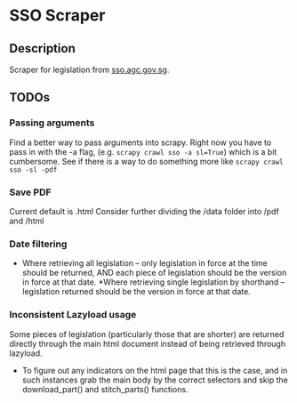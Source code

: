 # SSO Scraper
## Description
Scraper for legislation from [sso.agc.gov.sg](sso.agc.gov.sg).

## TODOs
### Passing arguments
Find a better way to pass arguments into scrapy. 
Right now you have to pass in with the -a flag, (e.g. `scrapy crawl sso -a sl=True`) which is a bit cumbersome. 
See if there is a way to do something more like `scrapy crawl sso -sl -pdf`

### Save PDF 
Current default is .html
Consider further dividing the /data folder into /pdf and /html 

### Date filtering 
* Where retrieving all legislation – only legislation in force at the time should be returned, AND each piece of legislation should be the version in force at that date.
*Where retrieving single legislation by shorthand – legislation returned should be the version in force at that date.

### Inconsistent Lazyload usage
Some pieces of legislation (particularly those that are shorter) are returned directly through the main html document instead of being retrieved through lazyload. 
* To figure out any indicators on the html page that this is the case, and in such instances grab the main body by the correct selectors and skip the download_part() and stitch_parts() functions. 